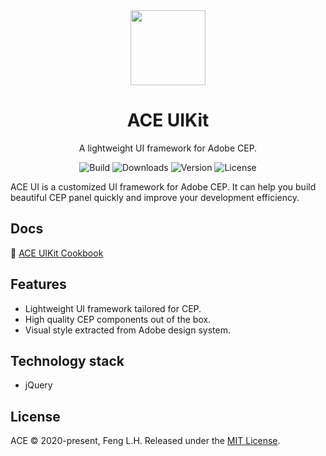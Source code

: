 <div align="center"><img src="https://s1.ax1x.com/2020/07/29/aessjH.png" height = "120" /></div>

<h1 align="center">ACE UIKit</h1>
<div align="center">

A lightweight UI framework for Adobe CEP.

![Build](https://img.shields.io/badge/build-passing-brightgreen?style=flat-square) ![Downloads](https://img.shields.io/npm/dt/ace-uikit?style=flat-square&color=red) ![Version](https://img.shields.io/github/package-json/v/zpfz/ace-uikit?style=flat-square&color=orange) ![License](https://img.shields.io/github/license/zpfz/ace-uikit?style=flat-square&color=blue)

</div>

ACE UI is a customized UI framework for Adobe CEP. It can help you build beautiful CEP panel quickly and improve your development efficiency.


## Docs

📖 [ACE UIKit Cookbook](https://ace-ui.now.sh)

## Features

-  Lightweight UI framework tailored for CEP.
-  High quality CEP components out of the box.
-  Visual style extracted from Adobe design system.

## Technology stack

-  jQuery


## License
ACE © 2020-present, Feng L.H. Released under the [MIT License](https://mit-license.org/).